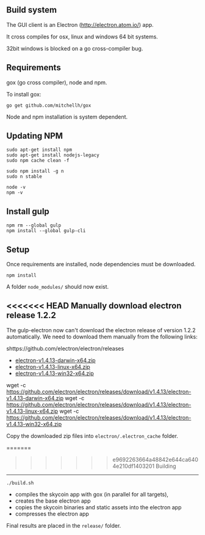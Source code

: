 Build system
------------

The GUI client is an Electron (http://electron.atom.io/) app.

It cross compiles for osx, linux and windows 64 bit systems.

32bit windows is blocked on a go cross-compiler bug.

Requirements
------------

gox (go cross compiler), node and npm.

To install gox:

```
go get github.com/mitchellh/gox
```

Node and npm installation is system dependent.

Updating NPM
-----

```
sudo apt-get install npm
sudo apt-get install nodejs-legacy
sudo npm cache clean -f

sudo npm install -g n
sudo n stable

node -v
npm -v
```

Install gulp
-----

```
npm rm --global gulp
npm install --global gulp-cli
```

Setup
-----

Once requirements are installed, node dependencies must be downloaded.

```
npm install
```

A folder `node_modules/` should now exist.

<<<<<<< HEAD
Manually download electron release 1.2.2
-----

 The gulp-electron now can't download the electron release of version 1.2.2
 automatically. We need to download them manually from the following links:

 shttps://github.com/electron/electron/releases

 * [electron-v1.4.13-darwin-x64.zip](https://github.com/electron/electron/releases/download/v1.4.13/electron-v1.4.13-darwin-x64.zip)
 * [electron-v1.4.13-linux-x64.zip](https://github.com/electron/electron/releases/download/v1.4.13/electron-v1.4.13-linux-x64.zip)
 * [electron-v1.4.13-win32-x64.zip](https://github.com/electron/electron/releases/download/v1.4.13/electron-v1.4.13-win32-x64.zip)

wget -c https://github.com/electron/electron/releases/download/v1.4.13/electron-v1.4.13-darwin-x64.zip
wget -c https://github.com/electron/electron/releases/download/v1.4.13/electron-v1.4.13-linux-x64.zip
wget -c https://github.com/electron/electron/releases/download/v1.4.13/electron-v1.4.13-win32-x64.zip

Copy the downloaded zip files into `electron/.electron_cache` folder.

=======
>>>>>>> e9692263664a48842e644ca6404e210df1403201
Building
--------

```
./build.sh
```

* compiles the skycoin app with gox (in parallel for all targets),
* creates the base electron app
* copies the skycoin binaries and static assets into the electron app
* compresses the electron app

Final results are placed in the `release/` folder.
